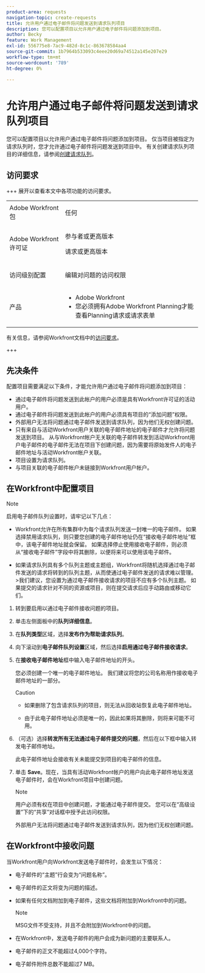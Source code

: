 ```yaml
---
product-area: requests
navigation-topic: create-requests
title: 允许用户通过电子邮件将问题发送到请求队列项目
description: 您可以配置项目以允许用户通过电子邮件将问题添加到项目。
author: Becky
feature: Work Management
exl-id: 556775e8-7ac9-482d-8c1c-863678584aa4
source-git-commit: 1b7964b533093c4eee20d69a74512a145e207e29
workflow-type: tm+mt
source-wordcount: '789'
ht-degree: 0%

---
```


# 允许用户通过电子邮件将问题发送到请求队列项目

<!-- Audited: 4/2025 -->

<!--
<p style="color: #ff1493;" data-mc-conditions="QuicksilverOrClassic.Draft mode">(NOTE:&nbsp;When updating POP account information here, also update information in these articles: Allowing users to reply to email notifications, Configuring Email Notifications, Understanding the Queue Details Tab in a Project )</p>
-->

您可以配置项目以允许用户通过电子邮件将问题添加到项目。 仅当项目被指定为请求队列时，您才允许通过电子邮件将问题发送到项目中。 有关创建请求队列项目的详细信息，请参阅[创建请求队列](../../../manage-work/requests/create-and-manage-request-queues/create-request-queue.md)。

## 访问要求

+++ 展开以查看本文中各项功能的访问要求。

<table style="table-layout:auto"> 
 <col> 
 <col> 
 <tbody> 
  <tr> 
   <td role="rowheader">Adobe Workfront包</td> 
   <td> <p>任何 </p> </td> 
  </tr> 
  <tr> 
   <td role="rowheader">Adobe Workfront许可证</td> 
   <td> <p>参与者或更高版本</p>
   <p>请求或更高版本</p>
    </td> 
  </tr> 
  <tr> 
   <td role="rowheader">访问级别配置</td> 
   <td> <p>编辑对问题的访问权限</p>  </td> 
  </tr> 
  <tr> 
   <td role="rowheader"> 产品</td> 
   <td> <ul><li>Adobe Workfront</li><li>您必须拥有Adobe Workfront Planning才能查看Planning请求或请求表单</td> 
  </tr> 
 </tbody> 
</table>

有关信息，请参阅Workfront文档中的[访问要求](/help/quicksilver/administration-and-setup/add-users/access-levels-and-object-permissions/access-level-requirements-in-documentation.md)。

+++

## 先决条件

配置项目需要满足以下条件，才能允许用户通过电子邮件将问题添加到项目：

* 通过电子邮件将问题发送到此帐户的用户必须是具有Workfront许可证的活动用户。
* 通过电子邮件将问题发送到此帐户的用户必须具有项目的“添加问题”权限。
* 外部用户无法将问题通过电子邮件发送到请求队列，因为他们无权创建问题。
* 只有来自与活动Workfront用户关联的电子邮件地址的电子邮件才允许将问题发送到项目。 从与Workfront帐户无关联的电子邮件转发到活动Workfront用户电子邮件的电子邮件无法在项目下创建问题，因为需要将原始发件人的电子邮件地址与活动Workfront帐户关联。
* 项目设置为请求队列。
* 与项目关联的电子邮件帐户未链接到Workfront用户帐户。

## 在Workfront中配置项目

>[!NOTE]
>
>启用电子邮件队列设置时，请牢记以下几点：
>
>* Workfront允许在所有集群中为每个请求队列发送一封唯一的电子邮件。 如果选择禁用请求队列，则只要您创建的电子邮件地址仍在“接收电子邮件地址”框中，该电子邮件地址就会保留。 如果选择停止使用接收电子邮件，则必须从“接收电子邮件”字段中将其删除，以便将来可以使用该电子邮件。
>
>* 如果请求队列具有多个队列主题或主题组，Workfront将随机选择通过电子邮件发送的请求将转到的队列主题，从而使通过电子邮件发送的请求难以管理。
>  &#x200B;>我们建议，您设置为通过电子邮件接收请求的项目不应有多个队列主题。 如果提交的请求针对不同的资源或项目，则在提交请求后应手动路由或移动它们。

1. 转到要启用以通过电子邮件接收问题的项目。
1. 单击左侧面板中的&#x200B;**队列详细信息**。
1. 在&#x200B;**队列类型**&#x200B;区域，选择&#x200B;**发布作为帮助请求队列**。

1. 向下滚动到&#x200B;**电子邮件队列设置**&#x200B;区域，然后选择&#x200B;**启用通过电子邮件接收请求**。

1. 在&#x200B;**接收电子邮件地址**&#x200B;框中输入电子邮件地址的开头。

   您必须创建一个唯一的电子邮件地址。 我们建议将您的公司名称用作接收电子邮件地址的一部分。

   >[!CAUTION]
   >
   >* 如果删除了包含请求队列的项目，则无法从回收站恢复此电子邮件地址。
   >
   >* 由于此电子邮件地址必须是唯一的，因此如果将其删除，则将来可能不可用。
   <!--
   >This was the case previously, but it's not working this way anymore, since August 2022: * Emails forwarded to this email address are not added as issues to the project in&nbsp;Workfront. Only emails created from this email address are added as issues.
   -->

1. （可选）选择&#x200B;**转发所有无法通过电子邮件提交的问题**，然后在以下框中输入转发电子邮件地址。

   此电子邮件地址会接收有关未能提交到项目的电子邮件的信息。

1. 单击 **Save**。现在，当具有活动Workfront帐户的用户向此电子邮件地址发送电子邮件时，会在Workfront项目中创建问题。

   >[!NOTE]
   >
   >用户必须有权在项目中创建问题，才能通过电子邮件提交。 您可以在“高级设置”下的“共享”对话框中授予此访问权限。
   >
   >外部用户无法将问题通过电子邮件发送到请求队列，因为他们无权创建问题。

## 在Workfront中接收问题

当Workfront用户向Workfront发送电子邮件时，会发生以下情况：

* 电子邮件的“主题”行会变为“问题名称”。
* 电子邮件的正文将变为问题的描述。
* 如果有任何文档附加到电子邮件，这些文档将附加到Workfront中的问题。

  >[!NOTE]
  >
  > MSG文件不受支持，并且不会附加到Workfront中的问题。

* 在Workfront中，发送电子邮件的用户会成为新问题的主要联系人。
* 电子邮件的正文不能超过4,000个字符。
* 电子邮件附件总数不能超过7 MB。
